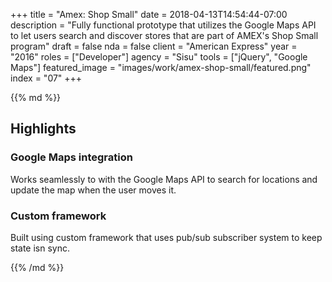 +++
title = "Amex: Shop Small"
date = 2018-04-13T14:54:44-07:00
description = "Fully functional prototype that utilizes the Google Maps API to let users search and discover stores that are part of AMEX's Shop Small program"
draft = false
nda = false
client = "American Express"
year = "2016"
roles = ["Developer"]
agency = "Sisu"
tools = ["jQuery", "Google Maps"]
featured_image = "images/work/amex-shop-small/featured.png"
index = "07"
+++

<div class="markdown post__column">
{{% md %}}

## Highlights

### Google Maps integration

Works seamlessly to with the Google Maps API to search for locations and update the map when the user moves it.

### Custom framework

Built using custom framework that uses pub/sub subscriber system to keep state isn sync.

{{% /md %}}
</div>
